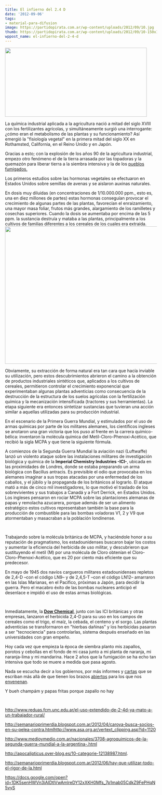 ```yaml
---
title: El infierno del 2.4 D
date: '2012-09-06'
tags:
- material-para-difusion
image: https://partidopirata.com.ar/wp-content/uploads/2012/09/10.jpg
thumb: https://partidopirata.com.ar/wp-content/uploads/2012/09/10-150x150.jpg
wppost_name: el-infierno-del-2-4-d
---
```


<a href="https://partidopirata.com.ar/wp-content/uploads/2012/09/20120717093815-GMO_Free_Proj_Tucson.jpg"><img class="aligncenter size-full wp-image-6385" src="https://partidopirata.com.ar/wp-content/uploads/2012/09/20120717093815-GMO_Free_Proj_Tucson.jpg" alt="" width="470" height="228" /></a>

La química industrial aplicada a la agricultura nació a mitad del siglo XVIII con los fertilizantes agrícolas, y simultáneamente surgió una interrogante: ¿cómo eran el metabolismo de las plantas y su funcionamiento? Así emergió la "fisiología vegetal" en la primera mitad del siglo XX en Rothamsted, California, en el Reino Unido y en Japón.

Gracias a esto; con la explosión de los años 90 de la agricultura industrial, empezo otro fenómeno el de la tierra arrasada por las topadoras y la quemazón para liberar tierra a la siembra intensiva y la de los <a href="http://parendefumigar.blogspot.com.ar/">pueblos fumigados.</a>

Los primeros estudios sobre las hormonas vegetales se efectuaron en Estados Unidos sobre semillas de avenas y se aislaron auxinas naturales.

En dosis muy diluidas (en concentraciones de 1/10.000.000 ppm., esto es, una en diez millones de partes) estas hormonas conseguían provocar el crecimiento de algunas partes de las plantas, favorecían el enraizamiento, una mayor masa foliar, frutos más grandes, alargamiento de los ramilletes y cosechas superiores. Cuando la dosis se aumentaba por encima de las 5 ppm. la sustancia destruía y mataba a las plantas, principalmente a los cultivos de familias diferentes a los cereales de los cuales era extraída.<a href="https://partidopirata.com.ar/wp-content/uploads/2012/09/10.jpg"><img class="aligncenter size-full wp-image-6384" src="https://partidopirata.com.ar/wp-content/uploads/2012/09/10.jpg" alt="" width="568" height="454" /></a>

Obviamente, su extracción de forma natural era tan cara que hacía inviable su utilización, pero estos descubrimientos abrieron el camino a la obtención de productos industriales sintéticos que, aplicados a los cultivos de cereales, permitieron controlar el crecimiento exponencial que experimentaban algunas plantas adventicias como consecuencia de la destrucción de la estructura de los suelos agrícolas con la fertilización química y la mecanización intensificada (tractores y sus herramientas). La etapa siguiente era entonces sintetizar sustancias que tuvieran una acción similar a aquellas utilizadas para su producción industrial.

En el escenario de la Primera Guerra Mundial, y estimulados por el uso de armas químicas por parte de los militares alemanes, los científicos ingleses se anotaron una gran victoria que los puso al frente en la carrera químico-bélica: inventaron la molécula química del Metil-Cloro-Phenoxi-Acético, que recibió la sigla MCPA y que tiene la siguiente fórmula.

A comienzos de la Segunda Guerra Mundial la aviación nazi (Luftwaffe) lanzó un violento ataque sobre las instalaciones militares de investigación biológica y química de la <strong>Imperial Chemistry Industries -ICI-</strong>, ubicada en las proximidades de Londres, donde se estaba preparando un arma biológica con Bacillus antracis. Es previsible el odio que provocaba en los alemanes imaginar a sus tropas atacadas por una enfermedad de los caballos, y el júbilo y la propaganda de los británicos al lograrlo. El ataque mató a más de cinco mil investigadores, lo que motivó el traslado de los sobrevivientes y sus trabajos a Canadá y a Fort Derrick, en Estados Unidos. Los ingleses pensaron en rociar MCPA sobre las plantaciones alemanas de papas y remolacha azucarera, porque además de ser un alimento estratégico estos cultivos representaban también la base para la producción de combustible para las bombas voladoras V1, 2 y V9 que atormentaban y masacraban a la población londinense.

&nbsp;

Trabajando sobre la molécula británica de MCPA, y haciéndole honor a su reputación de pragmatismo, los estadounidenses buscaron bajar los costos y aumentar la eficiencia del herbicida de uso militar, y descubrieron que sustituyendo el metil (M) por una molécula de Cloro obtenían el Cloro-Cloro-Phenoxi-Acético, que es 20 por ciento más eficiente que su predecesor.

En mayo de 1945 dos navíos cargueros militares estadounidenses repletos de 2,4-D –con el código LN9– y de 2,4,5-T –con el código LN12– amarraron en las Islas Marianas, en el Pacífico, próximas a Japón, para decidir la guerra. Pero el macabro éxito de las bombas nucleares anticipó el desenlace e impidió el uso de estas armas biológicas.

&nbsp;

Inmediatamente, la <a href="http://www.ecoportal.net/Temas_Especiales/Salud/Dow_Chemical_Monsanto_y_la_muerte_enlatada._Asesinos_multinacionales_S.A"><strong> Dow Chemical</strong>,</a> junto con las ICI británicas y otras empresas, lanzaron el herbicida 2,4-D para su uso en los campos de cereales como el trigo, el maíz, la cebada, el centeno y el sorgo. Las plantas adventicias se transformaron en "hierbas dañinas" y los herbicidas pasaron a ser "tecnociencia" para controlarlas, sistema después enseñado en las universidades con gran empeño.

Hoy cada vez que empieza la época de siembra planto mis zapallos, porotos y cebollas en el fondo de mi casa junto a mi planta de naranja, mi naranja-lima y mi mandarina. Hace 2 años que la fumigación se ha echo tan intensiva que todo se muere a medida que pasa agosto.

Nada se escucha decir a los gobiernos, por más informes y <a href="http://www.cbanoticias.net/2010/08/carta-abierta-de-los-medicos-de-pueblos-fumigados-a-la-presidenta-cristina-fernandez-de-kirchner/">cartas</a> que se escriban más allá de que tienen los brazos <a href="http://www.pagina12.com.ar/diario/elpais/subnotas/196541-59379-2012-06-16.html">abiertos</a> para los que nos <a href="http://tiempo.infonews.com/2012/06/17/investigacion-78606-toxicidad-del-glifosato-monsanto-y-nidera-se-controlan-a-si-mismas.php">envenenan</a>.

Y bueh champám y papas fritas porque zapallo no hay

&nbsp;

http://www.reduas.fcm.unc.edu.ar/el-uso-extendido-de-2-4d-ya-mato-a-un-trabajador-rural/

http://semanarioprimerdia.blogspot.com.ar/2012/04/caroya-busca-socios-en-su-pelea-contra.htmlhttp://www.asa.org.ar/vertext_clipping.asp?id=1120

http://www.medioymedio.com.ar/nacionales/3708-agroquimicos-de-la-segunda-guerra-mundial-a-la-argentina-.html

http://apocalipticus.over-blog.es/10-categorie-12138987.html.

http://semanarioprimerdia.blogspot.com.ar/2012/06/hay-que-utilizar-todo-el-rigor-de-la.html

https://docs.google.com/open?id=1DK5senHWVn3iAIDtlVwAmlreDY12xXKH0Mfs_7p1mab05CdkZ9FePHqN5vyS

&nbsp;

&nbsp;
